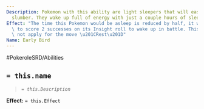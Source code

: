 ```yaml
---
Description: Pokemon with this ability are light sleepers that will easily rise from
  slumber. They wake up full of energy with just a couple hours of sleep.
Effect: "The time this Pokemon would be asleep is reduced by half, it will only need\
  \ to score 2 successes on its Insight roll to wake up in battle. This effect does\
  \ not apply for the move \u201CRest\u201D"
Name: Early Bird
---
```


#PokeroleSRD/Abilities

## `= this.name`

> *`= this.Description`*

**Effect:** `= this.Effect`
